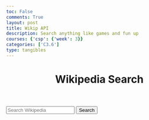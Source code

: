 ```yaml
---
toc: False
comments: True
layout: post
title: Wikip API
description: Search anything like games and fun up
courses: {'csp': {'week': 3}}
categories: ['C3.6']
type: tangibles
---
```


<!DOCTYPE html>
<html lang="en">
<head>
    <meta charset="UTF-8">
    <meta name="viewport" content="width=device-width, initial-scale=1.0">
    <title>Wikipedia Search</title>
    <style>
        /* Your CSS styles here */
    </style>
</head>
<body>
    <header>
        <h1>Wikipedia Search</h1>
    </header>
    <div id="search-container">
        <input type="text" id="search-input" placeholder="Search Wikipedia">
        <button id="search-button">Search</button>
    </div>
    <div id="results"></div>

<script>
        const searchInput = document.getElementById('search-input');
        const searchButton = document.getElementById('search-button');
        const resultsContainer = document.getElementById('results');

        // Function to fetch and display Wikipedia search results
        function searchWikipedia() {
            const searchTerm = searchInput.value;
            const apiUrl = `https://en.wikipedia.org/w/api.php?action=query&format=json&list=search&utf8=1&origin=*&srsearch=${encodeURIComponent(searchTerm)}`;

            fetch(apiUrl)
                .then(response => response.json())
                .then(data => {
                    const searchResults = data.query.search.slice(0, 8); // Get the first 8 results
                    displayResults(searchResults);
                })
                .catch(error => {
                    console.error('Error fetching data:', error);
                });
        }

        // Function to display search results on the page
        function displayResults(results) {
            resultsContainer.innerHTML = '';

            results.forEach(result => {
                const resultItem = document.createElement('div');
                resultItem.classList.add('result-item');

                const title = document.createElement('h2');
                title.textContent = result.title;

                const snippet = document.createElement('p');
                snippet.innerHTML = result.snippet;

                const link = document.createElement('a');
                link.href = `https://en.wikipedia.org/wiki/${encodeURIComponent(result.title)}`;
                link.target = '_blank';
                link.textContent = 'Read more';

                resultItem.appendChild(title);
                resultItem.appendChild(snippet);
                resultItem.appendChild(link);

                resultsContainer.appendChild(resultItem);
            });
        }

        // Event listener for the search button
        searchButton.addEventListener('click', searchWikipedia);

        // Event listener for pressing Enter in the search input
        searchInput.addEventListener('keypress', event => {
            if (event.key === 'Enter') {
                searchWikipedia();
            }
        });
</script>
</body>
</html>
